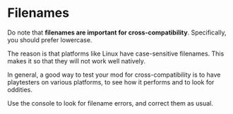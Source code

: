 # Filenames

Do note that **filenames are important for cross-compatibility**. Specifically,
you should prefer lowercase.

The reason is that platforms like Linux have case-sensitive filenames. This
makes it so that they will not work well natively.

In general, a good way to test your mod for cross-compatibility is to have
playtesters on various platforms, to see how it performs and to look for
oddities.

Use the console to look for filename errors, and correct them as usual.
